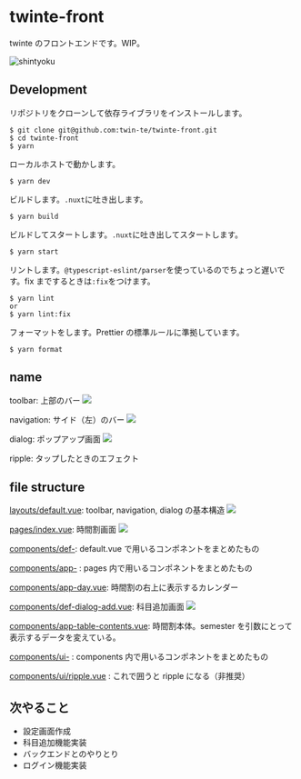 # twinte-front

twinte のフロントエンドです。WIP。

![shintyoku](img/shintyoku.png)

## Development

リポジトリをクローンして依存ライブラリをインストールします。

```
$ git clone git@github.com:twin-te/twinte-front.git
$ cd twinte-front
$ yarn
```

ローカルホストで動かします。

```
$ yarn dev
```

ビルドします。`.nuxt`に吐き出します。

```
$ yarn build
```

ビルドしてスタートします。`.nuxt`に吐き出してスタートします。

```
$ yarn start
```

リントします。`@typescript-eslint/parser`を使っているのでちょっと遅いです。fix までするときは`:fix`をつけます。

```
$ yarn lint
or
$ yarn lint:fix
```

フォーマットをします。Prettier の標準ルールに準拠しています。

```
$ yarn format
```

## name

toolbar: 上部のバー
![](img/layout.png)

navigation: サイド（左）のバー
![](img/nav.vue.png)

dialog: ポップアップ画面
![](img/dialog.vue.png)

ripple: タップしたときのエフェクト

## file structure

[layouts/default.vue](src/layouts/default.vue): toolbar, navigation, dialog の基本構造
![](img/layout.png)

[pages/index.vue](src/pages/index.vue): 時間割画面
![](img/index.vue.png)

[components/def-](src/components): default.vue で用いるコンポネントをまとめたもの

[components/app-](src/components) : pages 内で用いるコンポネントをまとめたもの

[components/app-day.vue](src/components/app-day.vue): 時間割の右上に表示するカレンダー

[components/def-dialog-add.vue](src/components/def-dialog-add.vue): 科目追加画面
![](img/add.vue.png)

[components/app-table-contents.vue](src/components/app-table-contents.vue): 時間割本体。semester を引数にとって表示するデータを変えている。

[components/ui-](src/components) : components 内で用いるコンポネントをまとめたもの

[components/ui/ripple.vue](src/components/ui-ripple.vue) : これで囲うと ripple になる（非推奨）

## 次やること

- 設定画面作成
- 科目追加機能実装
- バックエンドとのやりとり
- ログイン機能実装
